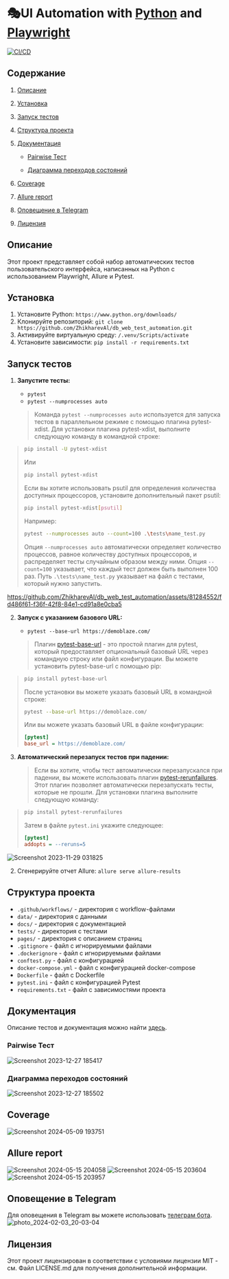 # 🎭UI Automation with [Python](https://www.python.org/) and [Playwright](https://playwright.dev/python/)

[![CI/CD](https://github.com/ZhikharevAl/db_web_test_automation/actions/workflows/run_tests.yml/badge.svg)](https://github.com/ZhikharevAl/db_web_test_automation/actions/workflows/run_tests.yml)

## Содержание

1. [Описание](#описание)

2. [Установка](#установка)

3. [Запуск тестов](#запуск-тестов)

4. [Структура проекта](#структура-проекта)

5. [Документация](#документация)

    - [Pairwise Тест](#pairwise-тест)

    - [Диаграмма переходов состояний](#диаграмма-переходов-состояний)

6. [Coverage](#coverage)

7. [Allure report](#allure-report)

8. [Оповещение в Telegram](#оповещение-в-telegram)

9. [Лицензия](#лицензия)

## Описание

Этот проект представляет собой набор автоматических тестов пользовательского интерфейса, написанных на Python с использованием Playwright, Allure и Pytest.

## Установка

1. Установите Python: `https://www.python.org/downloads/`
2. Клонируйте репозиторий: `git clone https://github.com/ZhikharevAl/db_web_test_automation.git`
3. Активируйте виртуальную среду: `/.venv/Scripts/activate`
4. Установите зависимости: `pip install -r requirements.txt`

## Запуск тестов

1. **Запустите тесты:**
   - `pytest`
   - `pytest --numprocesses auto`

   > Команда `pytest --numprocesses auto` используется для запуска тестов в параллельном режиме с помощью плагина pytest-xdist. Для установки плагина pytest-xdist, выполните следующую команду в командной строке:
>
   > ```sh
   > pip install -U pytest-xdist
   > ```
>
   > Или
>
   > ```sh
   > pip install pytest-xdist
   > ```
>
   > Если вы хотите использовать psutil для определения количества доступных процессоров, установите дополнительный пакет psutil:
>
   > ```sh
   > pip install pytest-xdist[psutil]
   > ```
>
   > Например:
>
   > ```sh
   > pytest --numprocesses auto --count=100 .\tests\name_test.py
   > ```
>
   > Опция `--numprocesses auto` автоматически определяет количество процессов, равное количеству доступных процессоров, и распределяет тесты случайным образом между ними. Опция `--count=100` указывает, что каждый тест должен быть выполнен 100 раз. Путь `.\tests\name_test.py` указывает на файл с тестами, который нужно запустить.

<https://github.com/ZhikharevAl/db_web_test_automation/assets/81284552/fd486f61-f36f-42f8-84e1-cd91a8e0cba5>

2. **Запуск с указанием базового URL:**
   - `pytest --base-url https://demoblaze.com/`

   > Плагин [pytest-base-url](https://github.com/pytest-dev/pytest-base-url) - это простой плагин для pytest, который предоставляет опциональный базовый URL через командную строку или файл конфигурации. Вы можете установить pytest-base-url с помощью pip:
>
   > ```bash
   > pip install pytest-base-url
   > ```
>
   > После установки вы можете указать базовый URL в командной строке:
>
   > ```bash
   > pytest --base-url https://demoblaze.com/
   > ```
>
   > Или вы можете указать базовый URL в файле конфигурации:
>
   > ```ini
   > [pytest]
   > base_url = https://demoblaze.com/
   > ```

3. **Автоматический перезапуск тестов при падении:**
   > Если вы хотите, чтобы тест автоматически перезапускался при падении, вы можете использовать плагин [pytest-rerunfailures](https://github.com/pytest-dev/pytest-rerunfailures). Этот плагин позволяет автоматически перезапускать тесты, которые не прошли. Для установки плагина выполните следующую команду:
>
   > ```bash
   > pip install pytest-rerunfailures
   > ```
>
   > Затем в файле `pytest.ini` укажите следующее:
>
   > ```ini
   > [pytest]
   > addopts = --reruns=5
   > ```
   >
![Screenshot 2023-11-29 031825](https://github.com/ZhikharevAl/db_web_test_automation/assets/81284552/049dfb7e-668a-4c6b-ba03-6794fddc7c82)

2. Сгенерируйте отчет Allure: `allure serve allure-results`

## Структура проекта

- `.github/workflows/` - директория с workflow-файлами
- `data/` - директория с данными
- `docs/` - директория с документацией
- `tests/` - директория с тестами
- `pages/` - директория с описанием страниц
- `.gitignore` - файл с игнорируемыми файлами
- `.dockerignore` - файл с игнорируемыми файлами
- `conftest.py` - файл с конфигурацией
- `docker-compose.yml` - файл с конфигурацией docker-compose
- `Dockerfile` - файл с Dockerfile
- `pytest.ini` - файл с конфигурацией Pytest
- `requirements.txt` - файл с зависимостями проекта

## Документация

Описание тестов и документация можно найти [здесь](https://github.com/ZhikharevAl/db_web_test_automation/blob/master/docs/TESTS.md).

### Pairwise Тест

![Screenshot 2023-12-27 185417](https://github.com/ZhikharevAl/db_web_test_automation/assets/81284552/eef58ea5-62fb-47e5-8222-93c750683260)

### Диаграмма переходов состояний

![Screenshot 2023-12-27 185502](https://github.com/ZhikharevAl/db_web_test_automation/assets/81284552/015b7990-d614-4986-8e5c-062fc6b6c47d)

## Coverage

![Screenshot 2024-05-09 193751](https://github.com/ZhikharevAl/db_web_test_automation/assets/81284552/3998581c-d94a-4248-a1ef-ef2c7cbc739d)

## Allure report

![Screenshot 2024-05-15 204058](https://github.com/ZhikharevAl/db_web_test_automation/assets/81284552/5802b2b9-0ca2-42fe-9585-18195eb9228b)
![Screenshot 2024-05-15 203604](https://github.com/ZhikharevAl/db_web_test_automation/assets/81284552/98c2252b-040a-497a-8717-70a040f1c5ee)
![Screenshot 2024-05-15 203957](https://github.com/ZhikharevAl/db_web_test_automation/assets/81284552/b49b3d20-67f2-4577-9d0c-72987920fe89)

## Оповещение в Telegram

Для оповещения в Telegram вы можете использовать [телеграм бота](https://t.me/information_message_bot).
![photo_2024-02-03_20-03-04](https://github.com/ZhikharevAl/db_web_test_automation/assets/81284552/f9c81f88-df69-4824-b9f6-9ff7e5c63b66)

## Лицензия

Этот проект лицензирован в соответствии с условиями лицензии MIT - см. Файл LICENSE.md для получения дополнительной информации.
